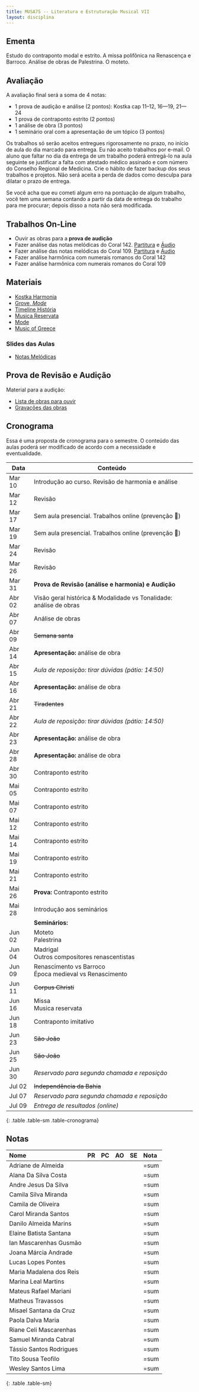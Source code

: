 ```yaml
---
title: MUSA75 -- Literatura e Estruturação Musical VII
layout: disciplina
---
```


## Ementa

Estudo do contraponto modal e estrito. A missa polifônica na
Renascença e Barroco. Análise de obras de Palestrina. O moteto.

## Avaliação

A avaliação final será a soma de 4 notas:

 - 1 prova de audição e análise (2 pontos): Kostka cap 11–12, 16—19,
   21—24
 - 1 prova de contraponto estrito (2 pontos)
 - 1 análise de obra (3 pontos)
 - 1 seminário oral com a apresentação de um tópico (3 pontos)

Os trabalhos só serão aceitos entregues rigorosamente no prazo, no
início de aula do dia marcado para entrega. Eu não aceito trabalhos
por e-mail. O aluno que faltar no dia da entrega de um trabalho poderá
entregá-lo na aula seguinte se justificar a falta com atestado médico
assinado e com número do Conselho Regional de Medicina. Crie o hábito
de fazer backup dos seus trabalhos e projetos. Não será aceita a perda
de dados como desculpa para dilatar o prazo de entrega.

Se você acha que eu cometi algum erro na pontuação de algum trabalho,
você tem uma semana contando a partir da data de entrega do trabalho
para me procurar; depois disso a nota não será modificada.
<!-- START DEL -->


## Trabalhos On-Line

- Ouvir as obras para a **prova de audição**
- Fazer análise das notas melódicas do Coral 142. [Partitura][22] e [Áudio][23]
- Fazer análise das notas melódicas do Coral 109. [Partitura][20] e [Áudio][21]
- Fazer análise harmônica com numerais romanos do Coral 142
- Fazer análise harmônica com numerais romanos do Coral 109

[20]: https://www.dropbox.com/s/g35v4widtfxvlhw/Coral%20109.pdf?dl=0
[21]: https://www.dropbox.com/s/rz3xsuy94olc1c9/Coral%20109.m4a?dl=0
[22]: https://www.dropbox.com/s/ze039nb02oo5910/Coral%20142.pdf?dl=0
[23]: https://www.dropbox.com/s/va0ok32mn0cc4cy/Coral%20142.m4a?dl=0


## Materiais

- [Kostka Harmonia][1]
- [Grove, _Mode_][2]
- [Timeline História][4]
- [Musica Reservata](https://en.wikipedia.org/wiki/Musica_reservata)
- [Mode](https://en.wikipedia.org/wiki/Mode_(music))
- [Music of Greece](https://en.wikipedia.org/wiki/Music_of_Greece)


### Slides das Aulas

- [Notas Melódicas](https://www.dropbox.com/s/47rhkqd5ue2r0pc/Notas%20Melodicas.pptx?dl=0)


<!--
## Trabalho de Análise

  * [Trabalho de Análise](/pedro/trabalho-analise/)
-->


## Prova de Revisão e Audição

Material para a audição:

- [Lista de obras para ouvir](/pedro/lista-prova-audicao-lem-7/)
- [Gravações das obras][3]

<!-- END DEL -->


## Cronograma

Essa é uma proposta de cronograma para o semestre. O conteúdo das
aulas poderá ser modificado de acordo com a necessidade e
eventualidade.

| Data   | Conteúdo                                                           |
| ---    | ---                                                                |
| Mar 10 | Introdução ao curso. Revisão de harmonia e análise                 |
| Mar 12 | Revisão                                                            |
| Mar 17 | Sem aula presencial. Trabalhos online (prevenção 🦠)               |
| Mar 19 | Sem aula presencial. Trabalhos online (prevenção 🦠)               |
| Mar 24 | Revisão                                                            |
| Mar 26 | Revisão                                                            |
| Mar 31 | **Prova de Revisão (análise e harmonia) e Audição**                |
| Abr 02 | Visão geral histórica & Modalidade vs Tonalidade: análise de obras |
| Abr 07 | Análise de obras                                                   |
| Abr 09 | ~~Semana santa~~                                                   |
| Abr 14 | **Apresentação:** análise de obra                                  |
| Abr 15 | _Aula de reposição: tirar dúvidas (pátio: 14:50)_                  |
| Abr 16 | **Apresentação:** análise de obra                                  |
| Abr 21 | ~~Tiradentes~~                                                     |
| Abr 22 | _Aula de reposição: tirar dúvidas (pátio: 14:50)_                  |
| Abr 23 | **Apresentação:** análise de obra                                  |
| Abr 28 | **Apresentação:** análise de obra                                  |
| Abr 30 | Contraponto estrito                                                |
| Mai 05 | Contraponto estrito                                                |
| Mai 07 | Contraponto estrito                                                |
| Mai 12 | Contraponto estrito                                                |
| Mai 14 | Contraponto estrito                                                |
| Mai 19 | Contraponto estrito                                                |
| Mai 21 | Contraponto estrito                                                |
| Mai 26 | **Prova:** Contraponto estrito                                     |
| Mai 28 | Introdução aos seminários                                          |
|        | **Seminários:**                                                    |
| Jun 02 | Moteto <br/> Palestrina                                            |
| Jun 04 | Madrigal <br/> Outros compositores renascentistas                  |
| Jun 09 | Renascimento vs Barroco <br/> Época medieval vs Renascimento       |
| Jun 11 | ~~Corpus Christi~~                                                 |
| Jun 16 | Missa <br/> Musica reservata                                       |
| Jun 18 | Contraponto imitativo                                              |
| Jun 23 | ~~São João~~                                                       |
| Jun 25 | ~~São João~~                                                       |
| Jun 30 | _Reservado para segunda chamada e reposição_                       |
| Jul 02 | ~~Independência da Bahia~~                                         |
| Jul 07 | _Reservado para segunda chamada e reposição_                       |
| Jul 09 | _Entrega de resultados (online)_                                   |
{: .table .table-sm .table-cronograma}


## Notas


| Nome                    | PR | PC | AO | SE | Nota |
|:------------------------|:---|:---|:---|:---|:-----|
| Adriane de Almeida      |    |    |    |    | =sum |
| Alana Da Silva Costa    |    |    |    |    | =sum |
| Andre Jesus Da Silva    |    |    |    |    | =sum |
| Camila Silva Miranda    |    |    |    |    | =sum |
| Camila de Oliveira      |    |    |    |    | =sum |
| Carol Miranda Santos    |    |    |    |    | =sum |
| Danilo Almeida Marins   |    |    |    |    | =sum |
| Elaine Batista Santana  |    |    |    |    | =sum |
| Ian Mascarenhas Gusmão  |    |    |    |    | =sum |
| Joana Márcia Andrade    |    |    |    |    | =sum |
| Lucas Lopes Pontes      |    |    |    |    | =sum |
| Maria Madalena dos Reis |    |    |    |    | =sum |
| Marina Leal Martins     |    |    |    |    | =sum |
| Mateus Rafael Mariani   |    |    |    |    | =sum |
| Matheus Travassos       |    |    |    |    | =sum |
| Misael Santana da Cruz  |    |    |    |    | =sum |
| Paola Dalva Maria       |    |    |    |    | =sum |
| Riane Celi Mascarenhas  |    |    |    |    | =sum |
| Samuel Miranda Cabral   |    |    |    |    | =sum |
| Tássio Santos Rodrigues |    |    |    |    | =sum |
| Tito Sousa Teofilo      |    |    |    |    | =sum |
| Wesley Santos Lima      |    |    |    |    | =sum |
{: .table .table-sm}


[1]: https://www.dropbox.com/s/n4qgfe4zt13m8to/Kostka%20Tonal%20Harmony%20Traduzido.pdf?dl=0
[2]: https://www.dropbox.com/s/bbm0s7uzz1n9odt/Mode.pdf?dl=0
[3]: https://www.dropbox.com/s/av3ej8t7ihbv3d3/LEM%207%20Musicas%20para%20Prova%20de%20Audicao.zip?dl=0
[4]: https://www.dropbox.com/s/gv7jwrsaxldv7ve/Timeline%20Historia.pages?dl=0
[5]: https://www.dropbox.com/s/9wyfa8hpz5rk13b/Contraponto-Modal-Any-Raquel-Carvalho.pdf?dl=0
[6]: https://www.dropbox.com/s/dsq28pk5p62km3g/Contraponto%201.pdf?dl=0
[7]: https://www.dropbox.com/s/sx25psspxi1n7vl/Contraponto%202.pdf?dl=0
[8]: https://www.dropbox.com/s/e03f5n23jom8e84/Contraponto%203.pdf?dl=0
[9]: https://www.dropbox.com/s/il5d1ttyww31gsx/Contraponto%204.pdf?dl=0
[10]: https://www.dropbox.com/s/wjajrbxney7x8zu/Contraponto%205.pdf?dl=0
